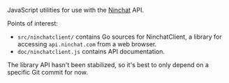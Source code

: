 JavaScript utilities for use with the [Ninchat](https://ninchat.com) API.

Points of interest:

- `src/ninchatclient/` contains Go sources for NinchatClient, a library for
  accessing `api.ninchat.com` from a web browser.
- `doc/ninchatclient.js` contains API documentation.

The library API hasn't been stabilized, so it's best to only depend on a
specific Git commit for now.
